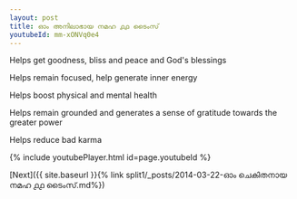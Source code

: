 ```yaml
---
layout: post
title: ഓം അനിലാഭായ നമഹ ൧൧ ടൈംസ്
youtubeId: mm-xONVq0e4
---
```

 
 
Helps get goodness, bliss and peace and God's blessings
 
Helps remain focused, help generate inner energy 
 
Helps boost physical and mental health 
 
Helps remain grounded and generates a sense of gratitude towards the greater power 
 
Helps reduce bad karma
 
 
 
 


{% include youtubePlayer.html id=page.youtubeId %}
 
[Next]({{ site.baseurl }}{% link  split1/_posts/2014-03-22-ഓം ചെകിതനായ നമഹ ൧൧ ടൈംസ്.md%})
 
